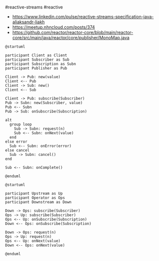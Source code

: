 #reactive-streams #reactive

* https://www.linkedin.com/pulse/reactive-streams-specification-java-aliaksandr-liakh
* https://meetup.nhncloud.com/posts/374
* https://github.com/reactor/reactor-core/blob/main/reactor-core/src/main/java/reactor/core/publisher/MonoMap.java

```plantuml
@startuml

participant Client as Client
participant Subscriber as Sub
participant Subscription as Subn
participant Publisher as Pub

Client -> Pub: new(value)
Client <-- Pub
Client -> Sub: new()
Client <-- Sub

Client -> Pub: subscribe(Subscriber)
Pub -> Subn: new(Subscriber, value)
Pub <-- Subn
Pub -> Sub: onSubscribe(Subscription)

alt
  group loop
    Sub -> Subn: request(n)
    Sub <-- Subn: onNext(value)
  end
else error
  Sub <-- Subn: onError(error)
else cancel
  Sub -> Subn: cancel()
end

Sub <-- Subn: onComplete()

@enduml
```

```plantuml
@startuml

participant Upstream as Up
participant Operator as Ops
participant Downstream as Down

Down -> Ops: subscribe(Subscriber)
Ops -> Up: subscribe(Subscriber)
Ops <-- Up: onSubscribe(Subscription)
Down <-- Ops: onSubscribe(Subscription)

Down -> Ops: request(n)
Ops -> Up: request(n)
Ops <-- Up: onNext(value)
Down <-- Ops: onNext(value)

@enduml
```
